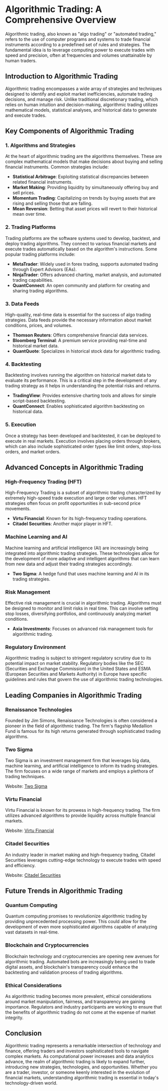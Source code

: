 # Algorithmic Trading: A Comprehensive Overview

Algorithmic trading, also known as "algo trading" or "automated trading," refers to the use of computer programs and systems to trade financial instruments according to a predefined set of rules and strategies. The fundamental idea is to leverage computing power to execute trades with speed and precision, often at frequencies and volumes unattainable by human traders.

## Introduction to Algorithmic Trading

Algorithmic trading encompasses a wide array of strategies and techniques designed to identify and exploit market inefficiencies, automate trading decisions, and manage risk. Unlike traditional discretionary trading, which relies on human intuition and decision-making, algorithmic trading utilizes mathematical models, statistical analyses, and historical data to generate and execute trades.

## Key Components of Algorithmic Trading

### 1. Algorithms and Strategies

At the heart of algorithmic trading are the algorithms themselves. These are complex mathematical models that make decisions about buying and selling financial instruments. Common strategies include:

- **Statistical Arbitrage**: Exploiting statistical discrepancies between related financial instruments.
- **Market Making**: Providing liquidity by simultaneously offering buy and sell prices.
- **Momentum Trading**: Capitalizing on trends by buying assets that are rising and selling those that are falling.
- **Mean Reversion**: Betting that asset prices will revert to their historical mean over time.

### 2. Trading Platforms

Trading platforms are the software systems used to develop, backtest, and deploy trading algorithms. They connect to various financial markets and execute trades automatically based on the algorithm's instructions. Some popular trading platforms include:

- **MetaTrader**: Widely used in forex trading, supports automated trading through Expert Advisors (EAs).
- **NinjaTrader**: Offers advanced charting, market analysis, and automated trading capabilities.
- **QuantConnect**: An open community and platform for creating and sharing trading algorithms.
  
### 3. Data Feeds

High-quality, real-time data is essential for the success of algo trading strategies. Data feeds provide the necessary information about market conditions, prices, and volumes. 

- **Thomson Reuters**: Offers comprehensive financial data services.
- **Bloomberg Terminal**: A premium service providing real-time and historical market data.
- **QuantQuote**: Specializes in historical stock data for algorithmic trading.
  
### 4. Backtesting

Backtesting involves running the algorithm on historical market data to evaluate its performance. This is a critical step in the development of any trading strategy as it helps in understanding the potential risks and returns.

- **TradingView**: Provides extensive charting tools and allows for simple script-based backtesting.
- **QuantConnect**: Enables sophisticated algorithm backtesting on historical data.

### 5. Execution

Once a strategy has been developed and backtested, it can be deployed to execute in real markets. Execution involves placing orders through brokers, which can also include sophisticated order types like limit orders, stop-loss orders, and market orders.

## Advanced Concepts in Algorithmic Trading

### High-Frequency Trading (HFT)

High-Frequency Trading is a subset of algorithmic trading characterized by extremely high-speed trade execution and large order volumes. HFT strategies often focus on profit opportunities in sub-second price movements.

- **Virtu Financial**: Known for its high-frequency trading operations.
- **Citadel Securities**: Another major player in HFT.
  
### Machine Learning and AI

Machine learning and artificial intelligence (AI) are increasingly being integrated into algorithmic trading strategies. These technologies allow for the development of more adaptive and intelligent algorithms that can learn from new data and adjust their trading strategies accordingly.

- **Two Sigma**: A hedge fund that uses machine learning and AI in its trading strategies.

### Risk Management

Effective risk management is crucial in algorithmic trading. Algorithms must be designed to monitor and limit risks in real time. This can involve setting stop losses, diversifying portfolios, and continuously analyzing market conditions.

- **Axia Investments**: Focuses on advanced risk management tools for algorithmic trading.

### Regulatory Environment

Algorithmic trading is subject to stringent regulatory scrutiny due to its potential impact on market stability. Regulatory bodies like the SEC (Securities and Exchange Commission) in the United States and ESMA (European Securities and Markets Authority) in Europe have specific guidelines and rules that govern the use of algorithmic trading technologies.

## Leading Companies in Algorithmic Trading

### Renaissance Technologies

Founded by Jim Simons, Renaissance Technologies is often considered a pioneer in the field of algorithmic trading. The firm's flagship Medallion Fund is famous for its high returns generated through sophisticated trading algorithms.

### Two Sigma

Two Sigma is an investment management firm that leverages big data, machine learning, and artificial intelligence to inform its trading strategies. The firm focuses on a wide range of markets and employs a plethora of trading techniques.

Website: [Two Sigma](https://www.twosigma.com)

### Virtu Financial

Virtu Financial is known for its prowess in high-frequency trading. The firm utilizes advanced algorithms to provide liquidity across multiple financial markets.

Website: [Virtu Financial](https://www.virtu.com)

### Citadel Securities

An industry leader in market making and high-frequency trading, Citadel Securities leverages cutting-edge technology to execute trades with speed and efficiency.

Website: [Citadel Securities](https://www.citadelsecurities.com)

## Future Trends in Algorithmic Trading

### Quantum Computing

Quantum computing promises to revolutionize algorithmic trading by providing unprecedented processing power. This could allow for the development of even more sophisticated algorithms capable of analyzing vast datasets in real-time.

### Blockchain and Cryptocurrencies

Blockchain technology and cryptocurrencies are opening new avenues for algorithmic trading. Automated bots are increasingly being used to trade digital assets, and blockchain's transparency could enhance the backtesting and validation process of trading algorithms.

### Ethical Considerations

As algorithmic trading becomes more prevalent, ethical considerations around market manipulation, fairness, and transparency are gaining importance. Regulators and industry participants are working to ensure that the benefits of algorithmic trading do not come at the expense of market integrity.

## Conclusion

Algorithmic trading represents a remarkable intersection of technology and finance, offering traders and investors sophisticated tools to navigate complex markets. As computational power increases and data analytics advance, the realm of algorithmic trading is likely to expand further, introducing new strategies, technologies, and opportunities. Whether you are a trader, investor, or someone keenly interested in the evolution of financial markets, understanding algorithmic trading is essential in today's technology-driven world.